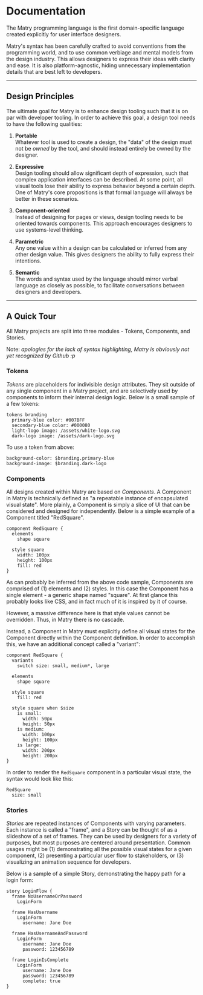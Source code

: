 
# Documentation

The Matry programming language is the first domain-specific language created explicitly for user interface designers.

Matry's syntax has been carefully crafted to avoid conventions from the programming world, and to use common verbiage and mental models from the design industry.
This allows designers to express their ideas with clarity and ease.
It is also platform-agnostic, hiding unnecessary implementation details that are best left to developers.

---

## Design Principles

The ultimate goal for Matry is to enhance design tooling such that it is on par with developer tooling.
In order to achieve this goal, a design tool needs to have the following qualities:

1. **Portable**  
Whatever tool is used to create a design, the "data" of the design must not be _owned_ by the tool, and should instead entirely be owned by the designer.

2. **Expressive**  
Design tooling should allow significant depth of expression, such that complex application interfaces can be described.
At some point, all visual tools lose their ability to express behavior beyond a certain depth.
One of Matry's core propositions is that formal language will always be better in these scenarios.

2. **Component-oriented**  
Instead of designing for pages or views, design tooling needs to be oriented towards components.
This approach encourages designers to use systems-level thinking.

3. **Parametric**  
Any one value within a design can be calculated or inferred from any other design value.
This gives designers the ability to fully express their intentions.

4. **Semantic**  
The words and syntax used by the language should mirror verbal language as closely as possible, to facilitate conversations between designers and developers.

---

## A Quick Tour

All Matry projects are split into three modules - Tokens, Components, and Stories.

Note: _apologies for the lack of syntax highlighting, Matry is obviously not yet recognized by Github :p_

### Tokens

*Tokens* are placeholders for indivisible design attributes.
They sit outside of any single component in a Matry project, and are selectively used by components to inform their internal design logic.
Below is a small sample of a few tokens:

```
tokens branding
  primary-blue color: #007BFF
  secondary-blue color: #000080
  light-logo image: /assets/white-logo.svg
  dark-logo image: /assets/dark-logo.svg
```

To use a token from above:

```
background-color: $branding.primary-blue
background-image: $branding.dark-logo
```

### Components

All designs created within Matry are based on *Components*.
A Component in Matry is technically defined as "a repeatable instance of encapsulated visual state".
More plainly, a Component is simply a slice of UI that can be considered and designed for independently.
Below is a simple example of a Component titled "RedSquare".

```
component RedSquare {
  elements
    shape square

  style square
    width: 100px
    height: 100px
    fill: red
}
```

As can probably be inferred from the above code sample, Components are comprised of (1) elements and (2) styles.
In this case the Component has a single element - a generic shape named "square".
At first glance this probably looks like CSS, and in fact much of it is inspired by it of course.

However, a massive difference here is that style values cannot be overridden.
Thus, in Matry there is no cascade.

Instead, a Component in Matry must explicitly define all visual states for the Component directly within the Component definition.
In order to accomplish this, we have an additional concept called a "variant":

```
component RedSquare {
  variants
    switch size: small, medium*, large

  elements
    shape square

  style square
    fill: red

  style square when $size
    is small:
      width: 50px
      height: 50px
    is medium:
      width: 100px
      height: 100px
    is large:
      width: 200px
      height: 200px
}
```

In order to render the `RedSquare` component in a particular visual state, the syntax would look like this:

```
RedSquare
  size: small
```

### Stories

*Stories* are repeated instances of Components with varying parameters.
Each instance is called a "frame", and a Story can be thought of as a slideshow of a set of frames.
They can be used by designers for a variety of purposes, but most purposes are centered around presentation.
Common usages might be
(1) demonstrating all the possible visual states for a given component, 
(2) presenting a particular user flow to stakeholders, or 
(3) visualizing an animation sequence for developers.

Below is a sample of a simple Story, demonstrating the happy path for a login form:

```
story LoginFlow {
  frame NoUsernameOrPassword
    LoginForm
  
  frame HasUsername
    LoginForm
      username: Jane Doe
  
  frame HasUsernameAndPassword
    LoginForm
      username: Jane Doe
      password: 123456789
  
  frame LoginIsComplete
    LoginForm
      username: Jane Doe
      password: 123456789
      complete: true
}
```
